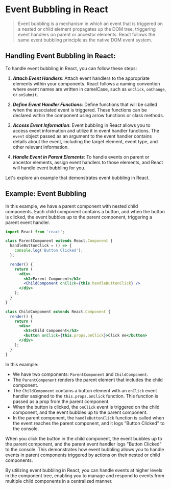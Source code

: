 # Event Bubbling in React
> Event bubbling is a mechanism in which an event that is triggered on a nested or child element propagates up the DOM tree, triggering event handlers on parent or ancestor elements. React follows the same event bubbling principle as the native DOM event system.

## Handling Event Bubbling in React:
To handle event bubbling in React, you can follow these steps:

1. ***Attach Event Handlers***: Attach event handlers to the appropriate elements within your components. React follows a naming convention where event names are written in camelCase, such as `onClick`, `onChange`, or `onSubmit`.

2. ***Define Event Handler Functions***: Define functions that will be called when the associated event is triggered. These functions can be declared within the component using arrow functions or class methods.

3. ***Access Event Information***: Event bubbling in React allows you to access event information and utilize it in event handler functions. The `event` object passed as an argument to the event handler contains details about the event, including the target element, event type, and other relevant information.

4. ***Handle Event in Parent Elements***: To handle events on parent or ancestor elements, assign event handlers to those elements, and React will handle event bubbling for you.

Let's explore an example that demonstrates event bubbling in React.

## Example: Event Bubbling

In this example, we have a parent component with nested child components. Each child component contains a button, and when the button is clicked, the event bubbles up to the parent component, triggering a parent event handler.

```jsx
import React from 'react';

class ParentComponent extends React.Component {
  handleButtonClick = () => {
    console.log('Button Clicked');
  };

  render() {
    return (
      <div>
        <h2>Parent Component</h2>
        <ChildComponent onClick={this.handleButtonClick} />
      </div>
    );
  }
}

class ChildComponent extends React.Component {
  render() {
    return (
      <div>
        <h3>Child Component</h3>
        <button onClick={this.props.onClick}>Click me</button>
      </div>
    );
  }
}
```

In this example:

* We have two components: `ParentComponent` and `ChildComponent`.
* The `ParentComponent` renders the parent element that includes the child component.
* The `ChildComponent` contains a button element with an `onClick` event handler assigned to the `this.props.onClick` function. This function is passed as a prop from the parent component.
* When the button is clicked, the `onClick` event is triggered on the child component, and the event bubbles up to the parent component.
* In the parent component, the `handleButtonClick` function is called when the event reaches the parent component, and it logs "Button Clicked" to the console.

When you click the button in the child component, the event bubbles up to the parent component, and the parent event handler logs "Button Clicked" to the console. This demonstrates how event bubbling allows you to handle events in parent components triggered by actions on their nested or child components.

By utilizing event bubbling in React, you can handle events at higher levels in the component tree, enabling you to manage and respond to events from multiple child components in a centralized manner.